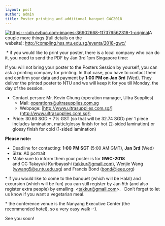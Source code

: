 ```yaml
---
layout: post
author: admin
title: Poster printing and additional banquet GWC2018
---
```


[![https---cdn.evbuc.com-images-36902668-117379562319-1-original](http://globalwordnet.org/wp-content/uploads/2017/10/https-cdn.evbuc_.com-images-36902668-117379562319-1-original-300x150.jpg)](http://globalwordnet.org/2017/10/25/registration-open-9th-global-wordnet-conference-2018/https-cdn-evbuc-com-images-36902668-117379562319-1-original/)A
couple more things (full details on the
website): <http://compling.hss.ntu.edu.sg/events/2018-gwc/>

 \* if you would like to print your poster, there is a local company who
can do it, you need to send the PDF by Jan 3rd 1pm Singapore time:

If you will not bring your poster to the Posters Session by yourself,
you can ask a printing company for printing. In that case, you have to
contact them and confirm your data and payment by **1:00 PM on Jan 3rd**
(Wed). They deliver the printed poster to NTU and we will keep it for
you till Monday, the day of the session.

-   Contact person: Mr. Kevin Chung (operation manager, Ultra Supplies)
    -   Mail: <operations@ultrasupplies.com.sg>
    -   Webpage:
        [http://www.ultrasupplies.com.sg/](http://www.ultrasupplies.com.sg/)
-   Price: 30.60 SGD + 7% GST (so that will be 32.74 SGD) per 1 piece  
    includes lamination, matte/glossy finish for hot (2-sided
    lamination) or glossy finish for cold (1-sided lamination)

**Please note:**

-   Deadline for contacting: **1:00 PM SGT** (5:00 AM GMT), **Jan 3rd**
    (Wed)
-   Size: A0 portrait
-   Make sure to inform them your poster is for **GWC-2018**  
    and CC Takayuki Kuribayashi (takkur@gmail.com), Wenjie Wang
    (wwang5@e.ntu.edu.sg) and Francis Bond (bond@ieee.org)

\* if you would like to come to the banquet (which will be Halal) and
excursion (which will be fun) you can still register by Jan 5th (and
also register extra people) by emailing 
\<[takkur@gmail.com](mailto:takkur@gmail.com)\>.   Don’t forget to let
us know if you want a vegetarian meal.

\* the conference venue is the Nanyang Executive Center (the recommended
hotel), so a very easy walk :-).

See you soon!

